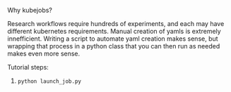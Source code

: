 Why kubejobs?

Research workflows require hundreds of experiments, and each may have different kubernetes requirements. Manual creation of yamls is extremely innefficient. Writing a script to automate yaml creation makes sense, but wrapping that process in a python class that you can then run as needed makes even more sense.

Tutorial steps:

1. `python launch_job.py`